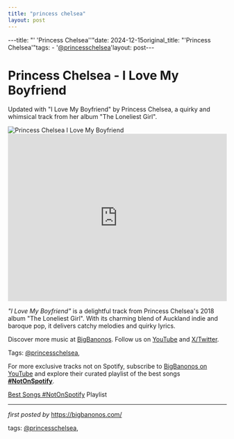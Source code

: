 ```yaml
---
title: "princess chelsea"
layout: post
---
```

---title: "' 'Princess Chelsea''"date: 2024-12-15original_title: "'Princess Chelsea'"tags:  - '[@princesschelsea](/tags/princesschelsea/)'layout: post---<!-- Title of the Post --><h1 >Princess Chelsea - I Love My Boyfriend</h1> <!-- Introductory Text --><p >Updated with "I Love My Boyfriend" by Princess Chelsea, a quirky and whimsical track from her album "The Loneliest Girl".</p> <!-- Featured Image --><div > <img src="https://i1.sndcdn.com/artworks-000652365160-09s8bl-t500x500.jpg" alt="Princess Chelsea I Love My Boyfriend" /></div> <!-- YouTube Video Embed --><div > <iframe width="100%" height="385" src="https://www.youtube.com/embed/mDise_Em_Ug" title="Princess Chelsea - I Love My Boyfriend" frameborder="0" allow="accelerometer; autoplay; clipboard-write; encrypted-media; gyroscope; picture-in-picture; web-share" referrerpolicy="strict-origin-when-cross-origin" allowfullscreen></iframe></div> <!-- Song Information --><div > <p><em>"I Love My Boyfriend"</em> is a delightful track from Princess Chelsea's 2018 album "The Loneliest Girl". With its charming blend of Auckland indie and baroque pop, it delivers catchy melodies and quirky lyrics.</p></div> <!-- Footer Links --><div > <p>Discover more music at <a href="https://bigbanonos.com/" target="_blank">BigBanonos</a>. Follow us on <a href="https://www.youtube.com/[@BigBanonos](/tags/BigBanonos/)" target="_blank">YouTube</a> and <a href="https://x.com/bigbanonos" target="_blank">X/Twitter</a>.</p></div> <!-- Tags --><p >Tags: [@princesschelsea](/tags/princesschelsea/),</p><!--Subscribe and Playlist Links--><div>    <p>For more exclusive tracks not on Spotify, subscribe to <a href="https://www.youtube.com/[@BigBanonos](/tags/BigBanonos/)" target="_blank">BigBanonos on YouTube</a> and explore their curated playlist of the best songs <strong>[#NotOnSpotify](/tags/NotOnSpotify/)</strong>.</p>    <p><a href="https://www.youtube.com/playlist?list=PLtuNtuTatqI0kFahUCbtbfenC_ET5O_tr" target="_blank">Best Songs [#NotOnSpotify](/tags/NotOnSpotify/) Playlist<br /></a></p></div><hr /><p><em>first posted by</em> <a href="https://bigbanonos.com/" rel="noopener" target="_new">https://bigbanonos.com/</a></p><p>tags: [@princesschelsea](/tags/princesschelsea/),</p>